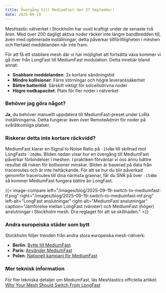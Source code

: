 ```yaml
---
title: Övergång till MediumFast den 27 September!
date: 2025-09-19
---
```

Meshtastic nätverket i Stockholm har vuxit kraftigt under de senaste två åren. Med över 200 dagligt aktiva noder räcker inte längre bandbredden till, även med optimerade inställningar, detta påverkar tillförlitligheten i meshen och flertalet meddelanden når inte fram. 

För att få ett stabilare mesh där vi har möjlighet att fortsätta växa kommer vi gå över från LongFast till MediumFast modulation. Detta innebär bland annat:
- **Snabbare meddelanden**: 3x kortare sändningstid
- **Mindre kollisioner**: Färre störningar och högre leveranssäkerhet
- **Bättre batteritid**: Särskilt viktigt för solcellsdrivna noder
- **Högre nodkapacitet**: Plats för fler noder i nätverket

### Behöver jag göra något?
**Ja**, du behöver manuellt uppdatera till MediumFast-preset under LoRa inställningarna. Detta fungerar även över RemoteAdmin för noder på svåråtkomliga platser.


### Riskerar detta inte kortare räckvidd?
MediumFast klarar en Signal to Noise Ratio på `-15dBm` till skillnad mot LongFasts `-20dBm`. Bilden nedan visar hur en övergång till MediumFast påverkar förbindelser i meshen. I praktiken förväntar vi oss ännu bättre resultat då risken för kollisioner minskar. Bilden är baserad på data från traceroutes och är inte heltäckande. För att se hur du blir påverkad genomför traceroutes till dina närmsta grannar, får du SNR på över `-15dBm` så kommer MediumFast fungera bättre än LongFast.

{{< image-compare left="/images/blog/2025-09-19-switch-to-mediumfast-lf.png" right="/images/blog/2025-09-19-switch-to-mediumfast-mf.png" left-alt="LongFast anslutningar" right-alt="MediumFast anslutningar" caption="Jämförelse mellan LongFast (vänster) och MediumFast (höger) anslutningar i Stockholm mesh. Dra reglaget för att se skillnaden." >}}

### Andra europeiska städer som bytt
Stockholm följer trenden från andra stora europeiska mesh-nätverk:
- **Berlin**: [Bytte till MediumFast](https://www.reddit.com/r/meshtastic/comments/1kal6vv/berlin_is_switching_to_mediumfast/)
- **Paris**: [Använder MediumFast](https://wiki.mesh-idf.fr/fr/carte/carte-du-mesh-idf)  
- **Polen**: [Nationell kampanj för MediumFast](https://przejdznamediumfast.pl/)


### Mer teknisk information
För fler tekniska detaljer om MediumFast, läs Meshtastics officiella artikel: [Why Your Mesh Should Switch From LongFast](https://meshtastic.org/blog/why-your-mesh-should-switch-from-longfast/)